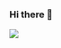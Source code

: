 ### Hi there 👋


<div>
  <img src="http://mazassumnida.wtf/api/v2/generate_badge?boj=wkdrngodsla">
</div>

<br/>

<!--
### 📣 GitHub stats
---
-->

<!--
![GitHub Streak](https://github-readme-streak-stats.herokuapp.com?user=jaeyumn)
-->
<!--
[![Kim Jaeyun's GitHub stats](https://github-readme-stats.vercel.app/api?username=jaeyumn&theme=dracula)]()
-->
<!--
[![Top Langs](https://github-readme-stats.vercel.app/api/top-langs/?username=jaeyumn&layout=compact)](https://github.com/jaeyumn/github-readme-stats)
-->
